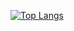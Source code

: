 [![Top Langs](https://github-readme-stats.vercel.app/api/top-langs/?username=bjarnerossen&layout=compact)](https://github.com/bjarnerossen/github-readme-stats)
